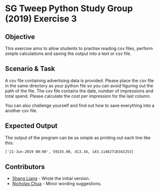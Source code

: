 # SG Tweep Python Study Group (2019) Exercise 3

## Objective 
This exercise aims to allow students to practise reading csv files, perform simple calculations and saving the output into a text or csv file.

## Scenario & Task
A csv file containing advertising data is provided. Please place the csv file in the same directory as your python file so you can avoid figuring out the path of the file. The csv file contains the date, number of impressions and total spend. Please calculate the cost per impression for the last column. 

You can also challenge yourself and find out how to save everything into a another csv file. 

## Expected Output
The output of the program can be as simple as printing out each line like this:

```txt
['21-Jun-2019 00:00', 59155.00, 413.34, 143.11462718343253]
```

## Contributors
* [Shang Liang](https://twitter.com/quietcricket) - Wrote the initial version.
* [Nicholas Chua](https://twitter.com/chua_mh) - Minor wording suggestions.
